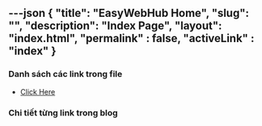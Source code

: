 ---json
{
    "title": "EasyWebHub Home",
    "slug": "",
    "description": "Index Page",
    "layout": "index.html",
    "permalink" : false,
    "activeLink" : "index"
}
---

### Danh sách các link trong file
- [Click Here](./blog-list.html)

### Chi tiết từng link trong blog